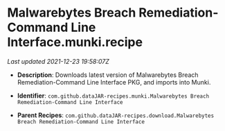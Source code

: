 # Malwarebytes Breach Remediation-Command Line Interface.munki.recipe

_Last updated 2021-12-23 19:58:07Z_

- **Description**: Downloads latest version of Malwarebytes Breach Remediation-Command Line Interface PKG, and imports into Munki.

- **Identifier**: `com.github.dataJAR-recipes.munki.Malwarebytes Breach Remediation-Command Line Interface`

- **Parent Recipes**: `com.github.dataJAR-recipes.download.Malwarebytes Breach Remediation-Command Line Interface`